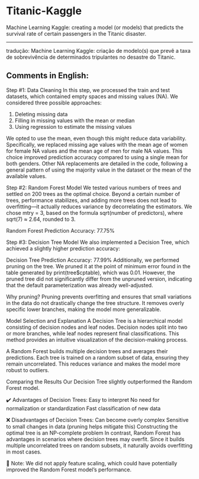 # Titanic-Kaggle
Machine Learning Kaggle: creating a model (or models) that predicts the survival rate of certain passengers in the Titanic disaster.
********
tradução:
Machine Learning Kaggle: criação de modelo(s) que prevê a taxa de sobrevivência de determinados tripulantes no desastre do Titanic.

## Comments in English:

Step #1: Data Cleaning
In this step, we processed the train and test datasets, which contained empty spaces and missing values (NA). We considered three possible approaches:

1. Deleting missing data
2. Filling in missing values with the mean or median
3. Using regression to estimate the missing values

We opted to use the mean, even though this might reduce data variability. Specifically, we replaced missing age values with the mean age of women for female NA values and the mean age of men for male NA values. This choice improved prediction accuracy compared to using a single mean for both genders. Other NA replacements are detailed in the code, following a general pattern of using the majority value in the dataset or the mean of the available values.

Step #2: Random Forest Model
We tested various numbers of trees and settled on 200 trees as the optimal choice. Beyond a certain number of trees, performance stabilizes, and adding more trees does not lead to overfitting—it actually reduces variance by decorrelating the estimators. We chose mtry = 3, based on the formula sqrt(number of predictors), where sqrt(7) ≈ 2.64, rounded to 3.

Random Forest Prediction Accuracy: 77.75%

Step #3: Decision Tree Model
We also implemented a Decision Tree, which achieved a slightly higher prediction accuracy:

Decision Tree Prediction Accuracy: 77.99%
Additionally, we performed pruning on the tree. We pruned it at the point of minimum error found in the table generated by print(tree$cptable), which was 0.01. However, the pruned tree did not significantly differ from the unpruned version, indicating that the default parameterization was already well-adjusted.

Why pruning? Pruning prevents overfitting and ensures that small variations in the data do not drastically change the tree structure. It removes overly specific lower branches, making the model more generalizable.

Model Selection and Explanation
A Decision Tree is a hierarchical model consisting of decision nodes and leaf nodes. Decision nodes split into two or more branches, while leaf nodes represent final classifications. This method provides an intuitive visualization of the decision-making process.

A Random Forest builds multiple decision trees and averages their predictions. Each tree is trained on a random subset of data, ensuring they remain uncorrelated. This reduces variance and makes the model more robust to outliers.

Comparing the Results
Our Decision Tree slightly outperformed the Random Forest model.

✔️ Advantages of Decision Trees:
Easy to interpret
No need for normalization or standardization
Fast classification of new data

❌ Disadvantages of Decision Trees:
Can become overly complex
Sensitive to small changes in data (pruning helps mitigate this)
Constructing the optimal tree is an NP-complete problem
In contrast, Random Forest has advantages in scenarios where decision trees may overfit. Since it builds multiple uncorrelated trees on random subsets, it naturally avoids overfitting in most cases.

📌 Note: We did not apply feature scaling, which could have potentially improved the Random Forest model’s performance.
